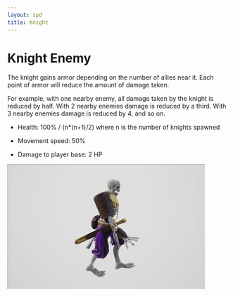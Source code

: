 ```yaml
---
layout: spd
title: Knight
---
```


# Knight Enemy

The knight gains armor depending on the number of allies near it. Each point of armor will reduce the amount of damage taken.

For example, with one nearby enemy, all damage taken by the knight is reduced by half. With 2 nearby enemies damage is reduced by a third. With 3 nearby enemies damage is reduced by 4, and so on.

* Health: 100% / (n*(n+1)/2) where n is the number of knights spawned

* Movement speed: 50%

* Damage to player base: 2 HP

<img src="/assets/images/spd/enemy-knight.gif" width="449" height="283">
